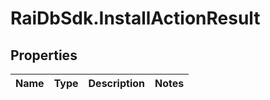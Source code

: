 # RaiDbSdk.InstallActionResult

## Properties

Name | Type | Description | Notes
------------ | ------------- | ------------- | -------------


